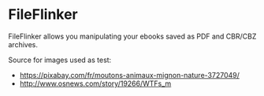 FileFlinker
============

FileFlinker allows you manipulating your ebooks saved as PDF and CBR/CBZ archives.

Source for images used as test:
 * https://pixabay.com/fr/moutons-animaux-mignon-nature-3727049/
 * http://www.osnews.com/story/19266/WTFs_m